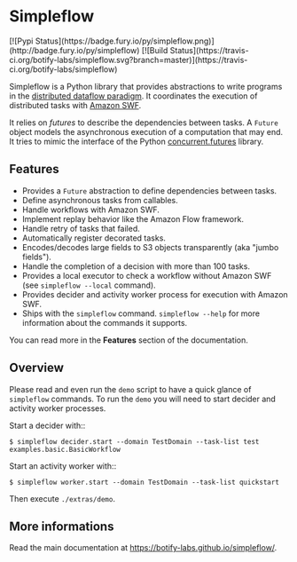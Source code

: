 Simpleflow
==========

<p class=badges>
[![Pypi Status](https://badge.fury.io/py/simpleflow.png)](http://badge.fury.io/py/simpleflow) [![Build Status](https://travis-ci.org/botify-labs/simpleflow.svg?branch=master)](https://travis-ci.org/botify-labs/simpleflow)
</p>

Simpleflow is a Python library that provides abstractions to write programs in
the [distributed dataflow paradigm](https://en.wikipedia.org/wiki/Distributed_data_flow).
It coordinates the execution of distributed tasks with [Amazon SWF](https://aws.amazon.com/swf/).

It relies on *futures* to describe the dependencies between tasks. A `Future` object
models the asynchronous execution of a computation that may end.  It tries to mimic
the interface of the Python [concurrent.futures](http://docs.python.org/3/library/concurrent.futures) library.


Features
--------

- Provides a `Future` abstraction to define dependencies between tasks.
- Define asynchronous tasks from callables.
- Handle workflows with Amazon SWF.
- Implement replay behavior like the Amazon Flow framework.
- Handle retry of tasks that failed.
- Automatically register decorated tasks.
- Encodes/decodes large fields to S3 objects transparently (aka "jumbo fields").
- Handle the completion of a decision with more than 100 tasks.
- Provides a local executor to check a workflow without Amazon SWF (see
  `simpleflow --local` command).
- Provides decider and activity worker process for execution with Amazon SWF.
- Ships with the `simpleflow` command. `simpleflow --help` for more information
  about the commands it supports.

You can read more in the **Features** section of the documentation.


Overview
--------

Please read and even run the `demo` script to have a quick glance of
`simpleflow` commands. To run the `demo`  you will need to start decider
and activity worker processes.

Start a decider with::

    $ simpleflow decider.start --domain TestDomain --task-list test examples.basic.BasicWorkflow

Start an activity worker with::

    $ simpleflow worker.start --domain TestDomain --task-list quickstart

Then execute `./extras/demo`.


More informations
-----------------

Read the main documentation at https://botify-labs.github.io/simpleflow/.
